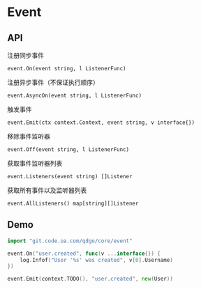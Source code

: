 # Event


## API

注册同步事件
```
event.On(event string, l ListenerFunc)
```

注册异步事件（不保证执行顺序）

```
event.AsyncOn(event string, l ListenerFunc)
```

触发事件
```
event.Emit(ctx context.Context, event string, v interface{})
```

移除事件监听器
```
event.Off(event string, l ListenerFunc)
```

获取事件监听器列表
```
event.Listeners(event string) []Listener
```

获取所有事件以及监听器列表
```
event.AllListeners() map[string][]Listener
```


## Demo

```go
import "git.code.oa.com/qdgo/core/event"

event.On("user.created", func(v ...interface{}) {
    log.Infof("User '%s' was created", v[0].Username)
})

event.Emit(context.TODO(), "user.created", new(User))
```
